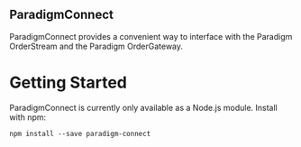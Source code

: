 ## ParadigmConnect

ParadigmConnect provides a convenient way to interface with the Paradigm OrderStream and the Paradigm OrderGateway.

# Getting Started

ParadigmConnect is currently only available as a Node.js module. Install with npm:

```
npm install --save paradigm-connect
```
